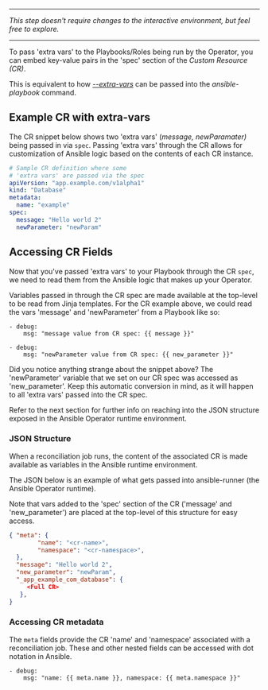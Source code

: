 ***

_This step doesn't require changes to the interactive environment, but feel free to explore._

***

To pass 'extra vars' to the Playbooks/Roles being run by the Operator, you can embed key-value pairs in the 'spec' section of the *Custom Resource (CR)*.

This is equivalent to how [*--extra-vars*](https://docs.ansible.com/ansible/latest/user_guide/playbooks_variables.html#passing-variables-on-the-command-line) can be passed into the  _ansible-playbook_ command.

## Example CR with extra-vars

The CR snippet below shows two 'extra vars' (_message, newParamater)_ being passed in via `spec`. Passing 'extra vars' through the CR allows for customization of Ansible logic based on the contents of each CR instance.
```yaml
# Sample CR definition where some 
# 'extra vars' are passed via the spec
apiVersion: "app.example.com/v1alpha1"
kind: "Database"
metadata:
  name: "example"
spec:
  message: "Hello world 2"
  newParameter: "newParam"

```


## Accessing CR Fields

Now that you've passed 'extra vars' to your Playbook through the CR `spec`, we need to read them from the Ansible logic that makes up your Operator.

Variables passed in through the CR spec are made available at the top-level to be read from Jinja templates. For the CR example above, we could read the vars 'message' and 'newParameter' from a Playbook like so:

```
- debug:
    msg: "message value from CR spec: {{ message }}"

- debug:
    msg: "newParameter value from CR spec: {{ new_parameter }}"  

```

Did you notice anything strange about the snippet above? The 'newParameter' variable that we set on our CR spec was accessed as 'new_parameter'. Keep this automatic conversion in mind, as it will happen to all 'extra vars' passed into the CR spec.

Refer to the next section for further info on reaching into the JSON structure exposed in the Ansible Operator runtime environment.

### JSON Structure 

When a reconciliation job runs, the content of the associated CR is made available as variables in the Ansible runtime environment.

The JSON below is an example of what gets passed into ansible-runner (the Ansible Operator runtime). 

Note that vars added to the 'spec' section of the CR ('message' and 'new_parameter') are placed at the top-level of this structure for easy access. 

```json
{ "meta": {
        "name": "<cr-name>",
        "namespace": "<cr-namespace>",
  },
  "message": "Hello world 2",
  "new_parameter": "newParam",
  "_app_example_com_database": {
     <Full CR>
   },
}

```

### Accessing CR metadata

The `meta` fields provide the CR 'name' and 'namespace' associated with a reconciliation job. These and other nested fields can be accessed with dot notation in Ansible.

```
- debug:
    msg: "name: {{ meta.name }}, namespace: {{ meta.namespace }}"

```